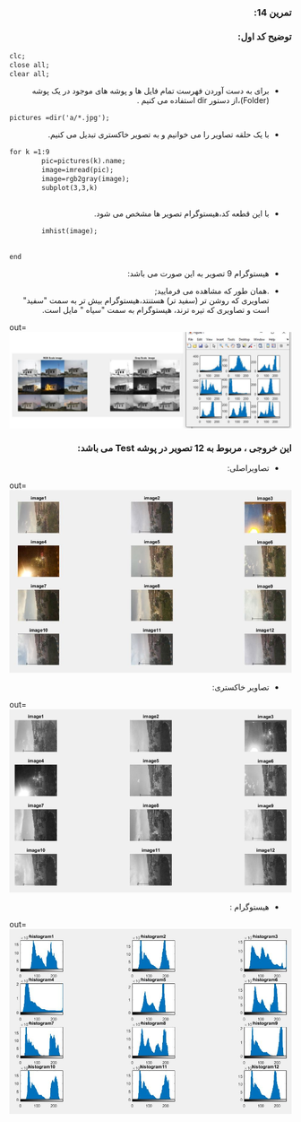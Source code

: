 <div dir ="rtl">

###  تمرین 14:<br/>
</div>

<div dir ="rtl">

###   توضیح کد اول:
</div>



```
clc;
close all;
clear all;
```


<div dir ="rtl">

*    برای به دست آوردن فهرست تمام فایل ها و پوشه های موجود در یک پوشه (Folder)،از دستور dir استفاده می کنیم . <br/>



</div>


```
pictures =dir('a/*.jpg');
```
<div dir ="rtl">



*    با یک حلقه تصاویر را می خوانیم و به تصویر خاکستری تبدیل می کنیم. <br/>


</div>



```
for k =1:9
        pic=pictures(k).name;
        image=imread(pic);
        image=rgb2gray(image);
        subplot(3,3,k)
        
   ```   
       
       
 <div dir ="rtl">
 
*   با این قطعه کد،هیستوگرام تصویر ها مشخص می شود. <br/>

</div>
 
          
  ```
          imhist(image);
         
  ```
       
       
  ```
  end

```

<div dir ="rtl">

*    هیستوگرام 9 تصویر به این صورت می باشد: <br/>

 
*  .همان طور که مشاهده می فرمایید;<br/> تصاویری که روشن تر (سفید تر) هستنتد،هیستوگرام بیش تر به سمت "سفید" است و  تصاویری که تیره ترند، هیستوگرام به سمت "سیاه " مایل است.



</div>



out=![out](te14.JPG )


<div dir ="rtl">

###  این خروجی ، مربوط به 12 تصویر در پوشه Test می باشد: <br/>

</div>


<div dir ="rtl">

*   تصاویراصلی: <br/>

</div>









out=![out](ttt14a.JPG )

<div dir ="rtl">

*   تصاویر خاکستری: <br/>

</div>

out=![out](ttt14b.JPG )




<div dir ="rtl">

*   هیستوگرام : <br/>

</div>


out=![out](ttt14c.JPG )





